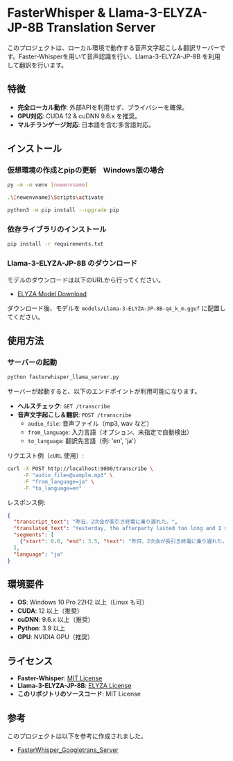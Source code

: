 # FasterWhisper & Llama-3-ELYZA-JP-8B Translation Server

このプロジェクトは、ローカル環境で動作する音声文字起こし＆翻訳サーバーです。Faster-Whisperを用いて音声認識を行い、Llama-3-ELYZA-JP-8B を利用して翻訳を行います。

## 特徴
- **完全ローカル動作**: 外部APIを利用せず、プライバシーを確保。
- **GPU対応**: CUDA 12 & cuDNN 9.6.x を推奨。
- **マルチランゲージ対応**: 日本語を含む多言語対応。

## インストール
### 仮想環境の作成とpipの更新　Windows版の場合
```sh
py -m -m venv [newenvname]
```
 ```sh
.\[newenvname]\Scripts\activate
 ```
 ```sh
python3 -m pip install --upgrade pip
```
### 依存ライブラリのインストール
```sh
pip install -r requirements.txt
```

### Llama-3-ELYZA-JP-8B のダウンロード
モデルのダウンロードは以下のURLから行ってください。
- [ELYZA Model Download](https://huggingface.co/elyza/Llama-3-ELYZA-JP-8B-GGUF/tree/main)

ダウンロード後、モデルを `models/Llama-3-ELYZA-JP-8B-q4_k_m.gguf` に配置してください。

## 使用方法
### サーバーの起動
```sh
python fasterwhisper_llama_server.py
```

サーバーが起動すると、以下のエンドポイントが利用可能になります。
- **ヘルスチェック**: `GET /transcribe`
- **音声文字起こし＆翻訳**: `POST /transcribe`
  - `audio_file`: 音声ファイル（mp3, wav など）
  - `from_language`: 入力言語（オプション、未指定で自動検出）
  - `to_language`: 翻訳先言語（例: 'en', 'ja'）

リクエスト例（`cURL` 使用）:
```sh
curl -X POST http://localhost:9000/transcribe \
     -F "audio_file=@sample.mp3" \
     -F "from_language=ja" \
     -F "to_language=en"
```

レスポンス例:
```json
{
  "transcript_text": "昨日、2次会が長引き終電に乗り遅れた。",
  "translated_text": "Yesterday, the afterparty lasted too long and I missed the last train.",
  "segments": [
    {"start": 0.0, "end": 3.5, "text": "昨日、2次会が長引き終電に乗り遅れた。"}
  ],
  "language": "ja"
}
```

## 環境要件
- **OS**: Windows 10 Pro 22H2 以上（Linux も可）
- **CUDA**: 12 以上（推奨）
- **cuDNN**: 9.6.x 以上（推奨）
- **Python**: 3.9 以上
- **GPU**: NVIDIA GPU（推奨）

## ライセンス
- **Faster-Whisper**: [MIT License](https://github.com/ggerganov/whisper.cpp/blob/main/LICENSE)
- **Llama-3-ELYZA-JP-8B**: [ELYZA License](https://huggingface.co/elyza/llama-3-elyza-jp-8b)
- **このリポジトリのソースコード**: MIT License

## 参考
このプロジェクトは以下を参考に作成されました。
- [FasterWhisper_Googletrans_Server](https://github.com/omicronware/FasterWhisper_Googletrans_Server/)

